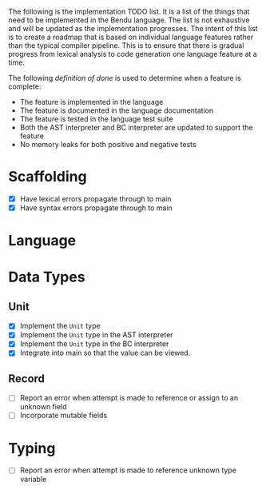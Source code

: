 The following is the implementation TODO list.  It is a list of the things that need to be implemented in the Bendu language.  The list is not exhaustive and will be updated as the implementation progresses.  The intent of this list is to create a roadmap that is based on individual language features rather than the typical compiler pipeline.  This is to ensure that there is gradual progress from lexical analysis to code generation one language feature at a time.

The following *definition of done* is used to determine when a feature is complete:

- The feature is implemented in the language
- The feature is documented in the language documentation
- The feature is tested in the language test suite
- Both the AST interpreter and BC interpreter are updated to support the feature
- No memory leaks for both positive and negative tests

# Scaffolding

- [X] Have lexical errors propagate through to main
- [X] Have syntax errors propagate through to main

# Language

# Data Types

## Unit

- [X] Implement the `Unit` type
- [X] Implement the `Unit` type in the AST interpreter
- [X] Implement the `Unit` type in the BC interpreter
- [X] Integrate into main so that the value can be viewed.

## Record

- [ ] Report an error when attempt is made to reference or assign to an unknown field
- [ ] Incorporate mutable fields

# Typing

- [ ] Report an error when attempt is made to reference unknown type variable
